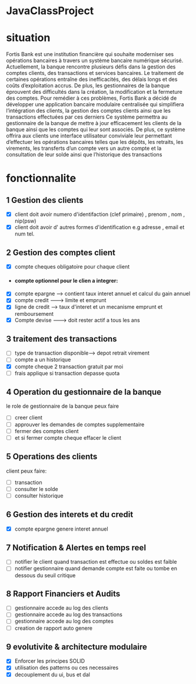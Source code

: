 # JavaClassProject
# situation
Fortis Bank est une institution financière qui souhaite moderniser ses opérations bancaires à travers un système bancaire numérique sécurisé. Actuellement, la banque rencontre plusieurs défis dans la gestion des comptes clients, des transactions et services bancaires. Le traitement de certaines opérations entraîne des inefficacités, des délais longs et des coûts d’exploitation accrus. De plus, les gestionnaires de la banque éprouvent des difficultés dans la création, la modification et la fermeture des comptes. Pour remédier à ces problèmes, Fortis Bank a décidé de développer une application bancaire modulaire centralisée qui simplifiera l’intégration des clients, la gestion des comptes clients ainsi que les transactions effectuées par ces derniers Ce système permettra au gestionnaire de la banque de mettre à jour efficacement les clients de la banque ainsi que les comptes qui leur sont associés. De plus, ce système offrira aux clients une interface utilisateur conviviale leur permettant d’effectuer les opérations bancaires telles que les dépôts, les retraits, les virements, les transferts d’un compte vers un autre compte et la consultation de leur solde ainsi que l’historique des transactions 

# fonctionnalite
## 1 Gestion des clients
- [x]  client doit avoir  numero d'identifaction (clef primaire) , prenom , nom , nip(psw)
- [x]  client doit avoir d' autres formes d'identification e.g adresse , email et num tel.

## 2 Gestion des comptes client
- [x] compte cheques obligatoire pour chaque client
- #### compte optionnel pour le clien a integrer:
- [x] compte epargne --> contient taux interet annuel et calcul du gain annuel
- [x] compte credit ---> limite et emprunt
- [x] ligne de credit --> taux d'interet et un mecanisme emprunt et remboursement
- [x] Compte devise ---> doit rester actif a tous les ans

## 3 traitement des transactions
- [ ] type de transaction disponible--> depot retrait virement
- [ ] compte a un historique
- [x] compte cheque 2 transaction gratuit par moi
- [ ] frais applique si transaction depasse quota

## 4 Operation du gestionnaire de la banque
le role de gestionnaire de la banque peux faire
- [ ] creer client
- [ ] approuver les demandes de comptes supplementaire
- [ ] fermer des comptes client
- [ ] et si fermer compte cheque effacer le client

## 5 Operations des clients
client peux faire:
- [ ] transaction
- [ ] consulter le solde
- [ ] consulter historique

## 6 Gestion des interets et du credit
- [x] compte epargne genere interet annuel

## 7 Notification & Alertes en temps reel
- [ ] notifier le client quand transaction est effectue ou soldes est faible
- [ ] notifier gestionnaire quand demande compte est faite ou tombe en dessous du seuil critique

## 8 Rapport Financiers et Audits
- [ ] gestionnaire accede au log des clients
- [ ] gestionnaire accede au log des transactions
- [ ] gestionnaire accede au log des comptes
- [ ] creation de rapport auto genere 
## 9 evolutivite & architecture modulaire
- [x] Enforcer les principes SOLID
- [x] utilisation des patterns ou ces necessaires
- [x] decouplement du ui, bus et dal
